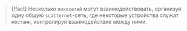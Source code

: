 
> [!fact] 
> Несколько `пикосетей` могут взаимодействовать, организуя одну общую `scatternet`-сеть, где некоторые устройства служат `мостами`, контролируя взаимодействие между ними.


